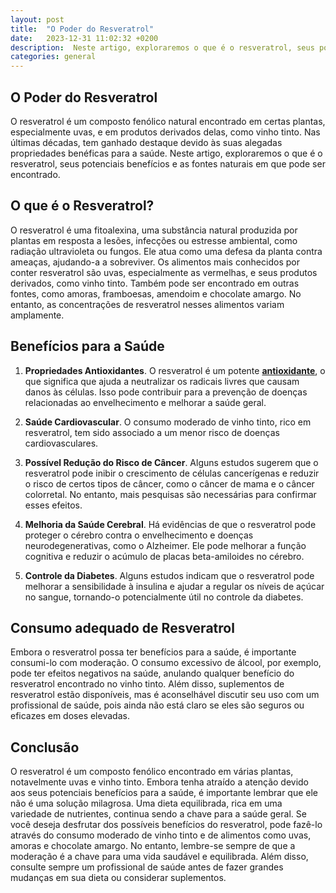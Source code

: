 ```yaml
---
layout: post
title:  "O Poder do Resveratrol"
date:   2023-12-31 11:02:32 +0200
description:  Neste artigo, exploraremos o que é o resveratrol, seus potenciais benefícios e as fontes naturais em que pode ser encontrado.
categories: general
---
```


## O Poder do Resveratrol 
O resveratrol é um composto fenólico natural encontrado em certas plantas, especialmente uvas, 
e em produtos derivados delas, como vinho tinto. Nas últimas décadas, tem ganhado destaque devido 
às suas alegadas propriedades benéficas para a saúde. Neste artigo, exploraremos o que é o resveratrol, 
seus potenciais benefícios e as fontes naturais em que pode ser encontrado.

## O que é o Resveratrol?
O resveratrol é uma fitoalexina, uma substância natural produzida por plantas em resposta a lesões, infecções ou estresse ambiental, 
como radiação ultravioleta ou fungos. Ele atua como uma defesa da planta contra ameaças, ajudando-a a sobreviver.
Os alimentos mais conhecidos por conter resveratrol são uvas, especialmente as vermelhas, e seus produtos derivados, como vinho tinto. 
Também pode ser encontrado em outras fontes, como amoras, framboesas, amendoim e chocolate amargo. 
No entanto, as concentrações de resveratrol nesses alimentos variam amplamente.


## Benefícios para a Saúde
1. **Propriedades Antioxidantes**. O resveratrol é um potente **[antioxidante](/general/2023/09/26/oxidação-e-Inflamação.html)**, o que 
   significa que ajuda a neutralizar os radicais livres que causam danos às células. Isso pode contribuir para a prevenção de 
   doenças relacionadas ao envelhecimento e melhorar a saúde geral.


2. **Saúde Cardiovascular**. O consumo moderado de vinho tinto, rico em resveratrol, tem sido associado a um menor risco 
   de doenças cardiovasculares. 


3. **Possível Redução do Risco de Câncer**. Alguns estudos sugerem que o resveratrol pode inibir o crescimento de células 
   cancerígenas e reduzir o risco de certos tipos de câncer, como o câncer de mama e o câncer colorretal. 
   No entanto, mais pesquisas são necessárias para confirmar esses efeitos.


4. **Melhoria da Saúde Cerebral**. Há evidências de que o resveratrol pode proteger o cérebro contra o envelhecimento 
   e doenças neurodegenerativas, como o Alzheimer. Ele pode melhorar a função cognitiva e reduzir o acúmulo de placas 
   beta-amiloides no cérebro.


5. **Controle da Diabetes**. Alguns estudos indicam que o resveratrol pode melhorar a sensibilidade à insulina e ajudar 
   a regular os níveis de açúcar no sangue, tornando-o potencialmente útil no controle da diabetes.

## Consumo adequado de Resveratrol
Embora o resveratrol possa ter benefícios para a saúde, é importante consumi-lo com moderação. O consumo excessivo de álcool,
por exemplo, pode ter efeitos negativos na saúde, anulando qualquer benefício do resveratrol encontrado no vinho tinto. 
Além disso, suplementos de resveratrol estão disponíveis, mas é aconselhável discutir seu uso com um profissional de saúde, 
pois ainda não está claro se eles são seguros ou eficazes em doses elevadas.


## Conclusão
O resveratrol é um composto fenólico encontrado em várias plantas, notavelmente uvas e vinho tinto. Embora tenha atraído 
a atenção devido aos seus potenciais benefícios para a saúde, é importante lembrar que ele não é uma solução milagrosa. 
Uma dieta equilibrada, rica em uma variedade de nutrientes, continua sendo a chave para a saúde geral.
Se você deseja desfrutar dos possíveis benefícios do resveratrol, pode fazê-lo através do consumo moderado de vinho tinto e 
de alimentos como uvas, amoras e chocolate amargo. 
No entanto, lembre-se sempre de que a moderação é a chave para uma vida saudável e equilibrada. 
Além disso, consulte sempre um profissional de saúde antes de fazer grandes mudanças em sua 
dieta ou considerar suplementos.
